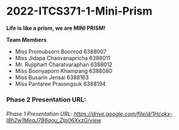 # 2022-ITCS371-1-Mini-Prism

**Life is like a prism, we are MINI PRISM!**

**Team Members**
- Miss	Promubsorn	Boonrod 			  6388007
- Miss	Jidapa      Chaovanapricha  6388011
- Mr.	  Rujiphart 	Charatvaraphan 	6388012
- Miss 	Boonyaporn 	Khampang 			  6388080
- Miss 	Busarin 		Jensai 			    6388163
- Miss	Pantaree 		Prasongsuk 		  6388194 

### Phase 2 Presentation URL:

###### Phase 1 Presentation URL: https://drive.google.com/file/d/1Hcckx-l8h2w1MeaJ7B6qou_ZIp06XxzG/view

